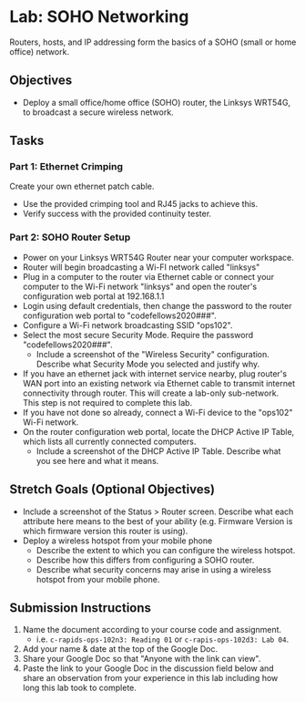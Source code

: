 # Lab: SOHO Networking

Routers, hosts, and IP addressing form the basics of a SOHO (small or home office) network.

## Objectives

- Deploy a small office/home office (SOHO) router, the Linksys WRT54G, to broadcast a secure wireless network.

## Tasks

### Part 1: Ethernet Crimping

Create your own ethernet patch cable.
- Use the provided crimping tool and RJ45 jacks to achieve this.
- Verify success with the provided continuity tester.

### Part 2: SOHO Router Setup

- Power on your Linksys WRT54G Router near your computer workspace.
- Router will begin broadcasting a Wi-FI network called "linksys"
- Plug in a computer to the router via Ethernet cable or connect your computer to the Wi-Fi network "linksys" and open the router's configuration web portal at 192.168.1.1
- Login using default credentials, then change the password to the router configuration web portal to "codefellows2020###".
- Configure a Wi-Fi network broadcasting SSID "ops102".
- Select the most secure Security Mode. Require the password "codefellows2020###". 
  - Include a screenshot of the "Wireless Security" configuration. Describe what Security Mode you selected and justify why.
- If you have an ethernet jack with internet service nearby, plug router's WAN port into an existing network via Ethernet cable to transmit internet connectivity through router. This will create a lab-only sub-network. This step is not required to complete this lab.
- If you have not done so already, connect a Wi-Fi device to the "ops102" Wi-Fi network. 
- On the router configuration web portal, locate the DHCP Active IP Table, which lists all currently connected computers.
  - Include a screenshot of the DHCP Active IP Table. Describe what you see here and what it means.

## Stretch Goals (Optional Objectives)

- Include a screenshot of the Status > Router screen. Describe what each attribute here means to the best of your ability (e.g. Firmware Version is which firmware version this router is using).
- Deploy a wireless hotspot from your mobile phone
  - Describe the extent to which you can configure the wireless hotspot.
  - Describe how this differs from configuring a SOHO router.
  - Describe what security concerns may arise in using a wireless hotspot from your mobile phone.

## Submission Instructions

1. Name the document according to your course code and assignment.
   - i.e. `c-rapids-ops-102n3: Reading 01` or `c-rapis-ops-102d3: Lab 04`.
1. Add your name & date at the top of the Google Doc.
1. Share your Google Doc so that "Anyone with the link can view".
1. Paste the link to your Google Doc in the discussion field below and share an observation from your experience in this lab including how long this lab took to complete.
